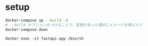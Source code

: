 # setup

```sh
docker-compose up --build -d
# --build オプションをつけることで、変更があった場合にイメージを再ビルド
docker-compose down
```

```
docker exec -it fastapi-app /bin/sh
```
